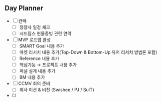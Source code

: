 ## Day Planner
- [ ] 컨택
	- [ ] 청창사 일정 체크
	- [ ] 시드팁스 현물증빙 관련 연락
- [ ] MVP 로드맵 완성
	- [ ] SMART Goal 내용 추가
	- [ ] 마켓 리서치 내용 추가(Top-Down & Bottom-Up 유저 리서치 방법론 포함)
	- [ ] Reference 내용 추가
	- [ ] 핵심기능 → 프로젝트 내용 추가
	- [ ] 퍼널 설계 내용 추가
	- [ ] BM 내용 추가
- [ ] CCMV 회의 준비
	- [ ] 회사 미션 & 비전 (Swishee / PJ / SulT)
- [ ] 